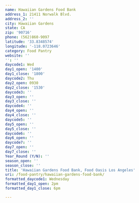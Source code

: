 ```yaml
---
name: Hawaiian Gardens Food Bank
address_1: 21411 Norwalk Blvd.
address_2: ''
city: Hawaiian Gardens
state: CA
zip: '90716'
phone: (562)860-9097
latitude: '33.8348574'
longitude: '-118.0723646'
category: Food Pantry
website: ''
'': ''
daycode1: Wed
day1_open: '1400'
day1_close: '1800'
daycode2: Thu
day2_open: 0930
day2_close: '1530'
daycode3: ''
day3_open: ''
day3_close: ''
daycode4: ''
day4_open: ''
day4_close: ''
daycode5: ''
day5_open: ''
day5_close: ''
daycode6: ''
day6_open: ''
daycode7: ''
day7_open: ''
day7_close: ''
Year_Round (Y/N): ''
season_open: ''
season_close: ''
title: 'Hawaiian Gardens Food Bank, Food Oasis Los Angeles'
uri: /food-pantry/hawaiian-gardens-food-bank/
formatted_daycode1: Wednesday
formatted_day1_open: 2pm
formatted_day1_close: 6pm

---
```

